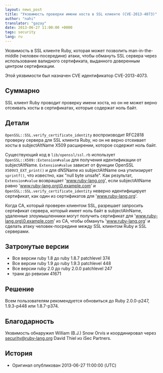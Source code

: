 ```yaml
---
layout: news_post
title: "Уязвимость проверки имени хоста в SSL клиенте (CVE-2013-4073)"
author: "nahi"
translator: "gazay"
date: 2013-06-27 11:00:00 +0000
tags: security
lang: ru
---
```


Уязвимость в SSL клиенте Ruby, которая может позволить man-in-the-middle
(человек-посередине) атаки, чтобы обмануть SSL сервера через
использование валидного сертификата, выданного доверенным центром
сертификации.

Этой уязвимости был назначен CVE идентификатор CVE-2013-4073.

## Суммарно

SSL клиент Ruby проводит проверку имени хоста, но он не может верно
отсеивать хосты в сертификатах, которые содержат ноль байт.

## Детали

`OpenSSL::SSL.verify_certificate_identity` воспроизводит RFC2818
проверку сервера для SSL клиента Ruby, но он не верно отсеивает хосты в
subjectAltName X509 расширении, которое содержит ноль байт.

Существующий код в `lib/openssl/ssl.rb` использует `OpenSSL::X509::Extension#value`
для получения идентификации от subjectAltName. `Extension#value` зависит
от функции OpenSSL `X509V3_EXT_print()` и для dNSName из subjectAltName она утилизирует
`sprintf()`, что известно, как "null byte unsafe".  Как результат,
`Extension#value` возвращает 'www.ruby-lang.org', если subjectAltName
равно 'www.ruby-lang.org\0.example.com' и `OpenSSL::SSL.verify_certificate_identity`
неверно идентифицирует сертификат, как один из сертификатов для 'www.ruby-lang.org'.

Когда CA, который проверен клиентом SSL, разрешает запросить сертификат
сервера, который имеет ноль байт в subjectAlnName, удаленные
злоумышленники могут получить сертификат для
'www.ruby-lang.org\0.example.com' из CA, чтобы обмануть
'www.ruby-lang.org' и сделать атаку человек-посредине между SSL клиентом
Ruby и SSL серверами.

## Затронутые версии

 * Все версии ruby 1.8 до ruby 1.8.7 patchlevel 374
 * Все версии ruby 1.9 до ruby 1.9.3 patchlevel 448
 * Все версии ruby 2.0 до ruby 2.0.0 patchlevel 247
 * транк до ревизии 41671

## Решение

Всем пользователям рекомендуется обновиться до Ruby 2.0.0-p247,
1.9.3-p448 или 1.8.7-p374.

## Благодарность

Уязвимость обнаружил William (B.J.) Snow Orvis и координировал через
security@ruby-lang.org David Thiel из iSec Partners.

## История

 * Оригинал опубликован 2013-06-27 11:00:00 (UTC)
